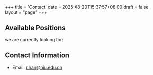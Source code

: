+++
title = 'Contact'
date = 2025-08-20T15:37:57+08:00
draft = false
layout = "page"
+++
## Available Positions
we are currently looking for:

##  Contact Information
* Email: [r.han@nju.edu.cn](mailto:contact@example.com)